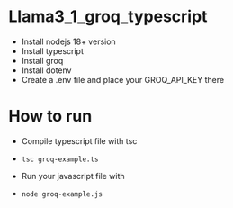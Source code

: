 # Llama3_1_groq_typescript

* Install nodejs 18+ version
* Install typescript
* Install groq
* Install dotenv
* Create a .env file and place your GROQ_API_KEY there

# How to run

* Compile typescript file with tsc
*     tsc groq-example.ts
*   Run your javascript file with
*     node groq-example.js
